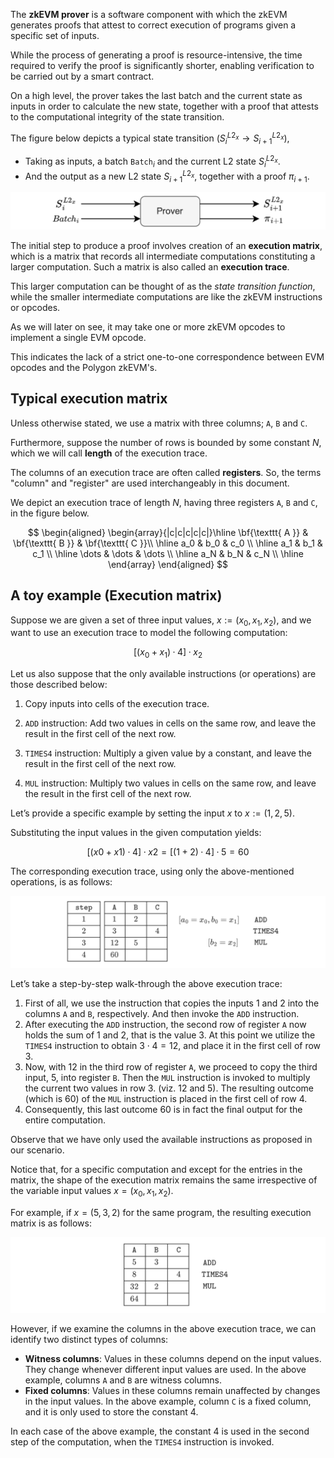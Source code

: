 The **zkEVM prover** is a software component with which the zkEVM generates proofs that attest to correct execution of programs given a specific set of inputs.

While the process of generating a proof is resource-intensive, the time required to verify the proof is significantly shorter, enabling verification to be carried out by a smart contract.

On a high level, the prover takes the last batch and the current state as inputs in order to calculate the new state, together with a proof that attests to the computational integrity of the state transition.

The figure below depicts a typical state transition $\big(S_{i}^{L2_x} \to S_{i+1}^{L2_x}\big)$,

- Taking as inputs, a batch $\mathtt{Batch}_i$ and the current L2 state $S_{i}^{L2_x}$.
- And the output as a new L2 state $S_{i+1}^{L2_x}$, together with a proof $\pi_{i+1}$.

![Figure: Input state and batch, output new state and proof](../../../img/zkEVM/prover-input-batch-output-new.png)

The initial step to produce a proof involves creation of an **execution matrix**, which is a matrix that records all intermediate computations constituting a larger computation. Such a matrix is also called an **execution trace**.

This larger computation can be thought of as the _state transition function_, while the smaller intermediate computations are like the zkEVM instructions or opcodes.

As we will later on see, it may take one or more zkEVM opcodes to implement a single EVM opcode.

This indicates the lack of a strict one-to-one correspondence between EVM opcodes and the Polygon zkEVM's.

## Typical execution matrix

Unless otherwise stated, we use a matrix with three columns; $\texttt{A}$, $\texttt{B}$ and $\texttt{C}$.

Furthermore, suppose the number of rows is bounded by some constant $N$, which we will call **length** of the execution trace.

The columns of an execution trace are often called **registers**. So, the terms "column" and "register" are used interchangeably in this document.

We depict an execution trace of length $N$, having three registers $\texttt{A}$, $\texttt{B}$ and $\texttt{C}$, in the figure below.

$$
\begin{aligned}
	\begin{array}{|c|c|c|c|c|}\hline
		\bf{\texttt{ A }} & \bf{\texttt{ B }} & \bf{\texttt{ C }}\\ \hline
		a_0 & b_0 & c_0 \\ \hline
		a_1 & b_1 & c_1 \\ \hline
		\dots & \dots & \dots \\ \hline
		a_N & b_N & c_N \\ \hline
	\end{array}
\end{aligned}
$$

## A toy example (Execution matrix)

Suppose we are given a set of three input values, $x := (x_0, x_1, x_2)$, and we want to use an execution trace to model the following computation:

$$
[(x_0 +x_1)·4]·x_2
$$

Let us also suppose that the only available instructions (or operations) are those described below:

1. Copy inputs into cells of the execution trace.

2. $\texttt{ADD}$ instruction: Add two values in cells on the same row, and leave the result in the first cell of the next row.

3. $\texttt{TIMES4}$ instruction: Multiply a given value by a constant, and leave the result in the first cell of the next row.

4. $\texttt{MUL}$ instruction: Multiply two values in cells on the same row, and leave the result in the first cell of the next row.

Let’s provide a specific example by setting the input $x$ to $x := (1, 2, 5)$.

Substituting the input values in the given computation yields:

$$
[(x0 +x1)·4]·x2 =[(1+2)·4]·5=60
$$

The corresponding execution trace, using only the above-mentioned operations, is as follows:

![Figure:_](../../../img/zkEVM/prover-trace-1st-computation.png)

Let’s take a step-by-step walk-through the above execution trace:

1. First of all, we use the instruction that copies the inputs $1$ and $2$ into the columns $\texttt{A}$ and $\texttt{B}$, respectively. And then invoke the $\texttt{ADD}$ instruction.
2. After executing the $\texttt{ADD}$ instruction, the second row of register $\texttt{A}$ now holds the sum of $1$ and $2$, that is the value $3$. At this point we utilize the $\texttt{TIMES4}$ instruction to obtain $3 \cdot 4 = 12$, and place it in the first cell of row 3.
3. Now, with $12$ in the third row of register $\texttt{A}$, we proceed to copy the third input, $5$, into register $\texttt{B}$. Then the $\texttt{MUL}$ instruction is invoked to multiply the current two values in row 3. (viz. $12$ and $5$). The resulting outcome (which is $60$) of the $\texttt{MUL}$ instruction is placed in the first cell of row 4.
4. Consequently, this last outcome $60$ is in fact the final output for the entire computation.

Observe that we have only used the available instructions as proposed in our scenario.

Notice that, for a specific computation and except for the entries in the matrix, the shape of the execution matrix remains the same irrespective of the variable input values $x = (x_0, x_1, x_2)$.

For example, if $x = (5, 3, 2)$ for the same program, the resulting execution matrix is as follows:

![Figure: _](../../../img/zkEVM/prover-trace-2nd-new-inputs.png)

However, if we examine the columns in the above execution trace, we can identify two distinct types of columns:

- **Witness columns**: Values in these columns depend on the input values. They change whenever different input values are used. In the above example, columns $\texttt{A}$ and $\texttt{B}$ are witness columns.
- **Fixed columns**: Values in these columns remain unaffected by changes in the input values. In the above example, column $\texttt{C}$ is a fixed column, and it is only used to store the constant $4$.

In each case of the above example, the constant $4$ is used in the second step of the computation, when the $\texttt{TIMES4}$ instruction is invoked.
